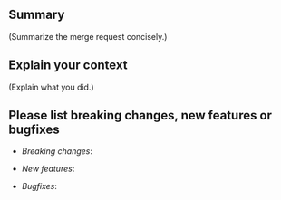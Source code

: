 ## Summary

(Summarize the merge request concisely.)

## Explain your context

(Explain what you did.)

## Please list breaking changes, new features or bugfixes

- _Breaking changes_:

- _New features_:

- _Bugfixes_:
